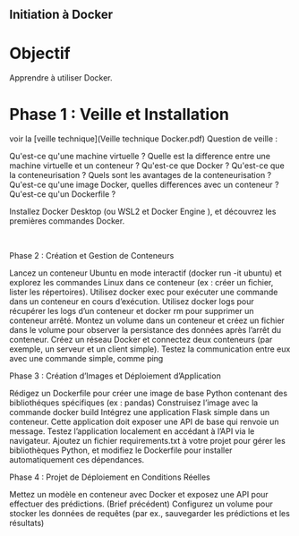 ## Initiation à Docker

# Objectif
Apprendre à utiliser Docker.

# Phase 1 : Veille et Installation
voir la [veille technique](Veille technique Docker.pdf)
Question de veille :

Qu'est-ce qu'une machine virtuelle ?
Quelle est la difference entre une machine virtuelle et un conteneur ?
Qu'est-ce que Docker ? Qu'est-ce que la conteneurisation ?
Quels sont les avantages de la conteneurisation ?
Qu'est-ce qu'une image Docker, quelles differences avec un conteneur ?
Qu'est-ce qu'un Dockerfile ?
​

Installez Docker Desktop (ou WSL2 et Docker Engine ), et découvrez les premières commandes Docker.

​

Phase 2 : Création et Gestion de Conteneurs

Lancez un conteneur Ubuntu en mode interactif (docker run -it ubuntu) et explorez les commandes Linux dans ce conteneur (ex : créer un fichier, lister les répertoires).
Utilisez docker exec pour exécuter une commande dans un conteneur en cours d’exécution.
Utilisez docker logs pour récupérer les logs d’un conteneur et docker rm pour supprimer un conteneur arrêté.
Montez un volume dans un conteneur et créez un fichier dans le volume pour observer la persistance des données après l’arrêt du conteneur.
Créez un réseau Docker et connectez deux conteneurs (par exemple, un serveur et un client simple). Testez la communication entre eux avec une commande simple, comme ping
​

Phase 3 : Création d’Images et Déploiement d’Application

Rédigez un Dockerfile pour créer une image de base Python contenant des bibliothéques spécifiques (ex : pandas)
Construisez l’image avec la commande docker build
Intégrez une application Flask simple dans un conteneur. Cette application doit exposer une API de base qui renvoie un message.
Testez l’application localement en accédant à l’API via le navigateur.
Ajoutez un fichier requirements.txt à votre projet pour gérer les bibliothèques Python, et modifiez le Dockerfile pour installer automatiquement ces dépendances.
​

Phase 4 : Projet de Déploiement en Conditions Réelles

Mettez un modèle en conteneur avec Docker et exposez une API pour effectuer des prédictions. (Brief précédent)
Configurez un volume pour stocker les données de requêtes (par ex., sauvegarder les prédictions et les résultats)
